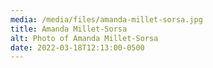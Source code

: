 ```yaml
---
media: /media/files/amanda-millet-sorsa.jpg
title: Amanda Millet-Sorsa
alt: Photo of Amanda Millet-Sorsa
date: 2022-03-18T12:13:00-0500
---
```

